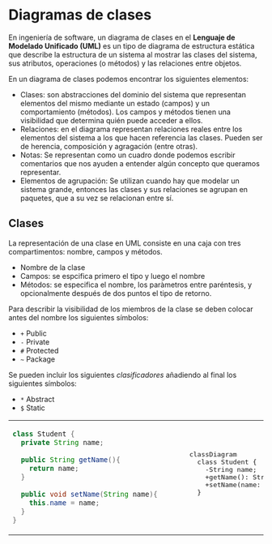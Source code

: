 # Diagramas de clases

En ingeniería de software, un diagrama de clases en el **Lenguaje de Modelado Unificado (UML)** es un tipo de diagrama de estructura estática que describe la estructura de un sistema al mostrar las clases del sistema, sus atributos, operaciones (o métodos) y las relaciones entre objetos.

En un diagrama de clases podemos encontrar los siguientes elementos:
- Clases: son abstracciones del dominio del sistema que representan elementos del mismo mediante un estado (campos) y un comportamiento (métodos). Los campos y métodos tienen una visibilidad que determina quién puede acceder a ellos.
- Relaciones: en el diagrama representan relaciones reales entre los elementos del sistema a los que hacen referencia las clases. Pueden ser de herencia, composición y agragación (entre otras).
- Notas: Se representan como un cuadro donde podemos escribir comentarios que nos ayuden a entender algún concepto que queramos representar.
- Elementos de agrupación: Se utilizan cuando hay que modelar un sistema grande, entonces las clases y sus relaciones se agrupan en paquetes, que a su vez se relacionan entre sí.

## Clases
La representación de una clase en UML consiste en una caja con tres compartimentos: nombre, campos y métodos.
- Nombre de la clase
- Campos: se espcifica primero el tipo y luego el nombre
- Métodos: se especifica el nombre, los paràmetros entre paréntesis, y opcionalmente después de dos puntos el tipo de retorno.

Para describir la visibilidad de los miembros de la clase se deben colocar antes del nombre los siguientes símbolos:
- `+` Public
- `-` Private
- `#` Protected
- `~` Package

Se pueden incluir los siguientes *clasificadores* añadiendo al final los siguientes símbolos:
- `*` Abstract
- `$` Static

<table>
  <tr>
<td>

```java
class Student {
  private String name;
  
  public String getName(){ 
    return name;
  }
  
  public void setName(String name){
    this.name = name;
  }
}
```

</td>
    <td style="width: 100%">
      <pre lang="mermaid" controls="false">
      classDiagram
        class Student {
          -String name;
          +getName(): String
          +setName(name: String)
        }
      </pre>
    </td>
  </tr>
</table>

